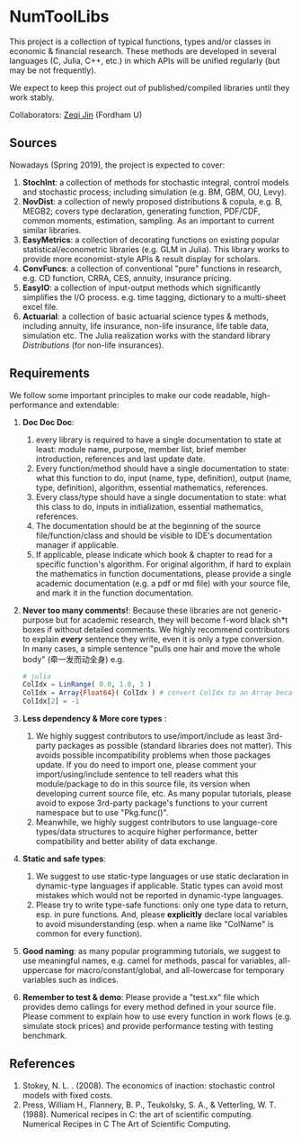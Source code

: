 # NumToolLibs

This project is a collection of typical functions, types and/or classes in economic & financial research. These methods are developed in several languages (C, Julia, C++, etc.) in which APIs will be unified regularly (but may be not frequently).

We expect to keep this project out of published/compiled libraries until they work stably.

Collaborators: [Zeqi Jin](https://github.com/Jinzeqi) (Fordham U)

## Sources

Nowadays (Spring 2019), the project is expected to cover:

1. **StochInt**: a collection of methods for stochastic integral, control models and stochastic process; including simulation (e.g. BM, GBM, OU, Levy).
2. **NovDist**: a collection of newly proposed distributions & copula, e.g. B, MEGB2; covers type declaration, generating function, PDF/CDF, common moments, estimation, sampling. As an important to current similar libraries.
3. **EasyMetrics**: a collection of decorating functions on existing popular statistical/econometric libraries (e.g. GLM in Julia). This library works to provide more economist-style APIs & result display for scholars.
4. **ConvFuncs**: a collection of conventional "pure" functions in research, e.g. CD function, CRRA, CES, annuity, insurance pricing.
5. **EasyIO**: a collection of input-output methods which significantly simplifies the I/O process. e.g. time tagging, dictionary to a multi-sheet excel file.
6. **Actuarial**: a collection of basic actuarial science types & methods, including annuity, life insurance, non-life insurance, life table data, simulation etc. The Julia realization works with the standard library *Distributions* (for non-life insurances).

## Requirements

We follow some important principles to make our code readable, high-performance and extendable:

1. **Doc Doc Doc**: 

   1. every library is required to have a single documentation to state at least: module name, purpose, member list, brief member introduction, references and last update date. 
   2. Every function/method should have a single documentation to state: what this function to do, input (name, type, definition), output (name, type, definition), algorithm, essential mathematics, references. 
   3. Every class/type should have a single documentation to state: what this class to do, inputs in initialization, essential mathematics, references.
   4. The documentation should be at the beginning of the source file/function/class and should be visible to IDE's documentation manager if applicable.
   5. If applicable, please indicate which book & chapter to read for a specific function's algorithm. For original algorithm, if hard to explain the mathematics in function documentations, please provide a single academic documentation (e.g. a pdf or md file) with your source file, and mark it in the function documentation.

2. **Never too many comments!**:  Because these libraries are not generic-purpose but for academic research, they will become f-word black sh\*t boxes if without detailed comments. We highly recommend contributors to explain ***every*** sentence they write, even it is only a type conversion. In many cases, a simple sentence "pulls one hair and move the whole body" (牵一发而动全身) e.g.

   ```julia
   # julia
   ColIdx = LinRange( 0.0, 1.0, 3 )
   ColIdx = Array{Float64}( ColIdx ) # convert ColIdx to an Array because we then operate on element 
   ColIdx[2] = -1
   ```

3. **Less dependency & More core types** :
   1. We highly suggest contributors to use/import/include as least 3rd-party packages as possible (standard libraries does not matter). This avoids possible incompatibility problems when those packages update. If you do need to import one, please comment your import/using/include sentence to tell readers what this module/package to do in this source file, its version when developing current source file, etc. As many popular tutorials, please avoid to expose 3rd-party package's functions to your current namespace but to use "Pkg.func()".
   2. Meanwhile, we highly suggest contributors to use language-core types/data structures to acquire higher performance, better compatibility and better ability of data exchange.
4. **Static and safe types**: 
   1. We suggest to use static-type languages or use static declaration in dynamic-type languages if applicable. Static types can avoid most mistakes which would not be reported in dynamic-type languages. 
   2. Please try to write type-safe functions: only one type data to return, esp. in pure functions. And, please **explicitly** declare local variables to avoid misunderstanding (esp. when a name like "ColName" is common for every function).
5. **Good naming**: as many popular programming tutorials, we suggest to use meaningful names, e.g. camel for methods, pascal for variables, all-uppercase for macro/constant/global, and all-lowercase for temporary variables such as indices.
6. **Remember to test & demo**: Please provide a "test.xx" file which provides demo callings for every method defined in your source file. Please comment to  explain how to use every function in work flows (e.g. simulate stock prices) and provide performance testing with testing benchmark.



## References

1. Stokey, N. L. . (2008). The economics of inaction: stochastic control models with fixed costs.
2. Press, William H., Flannery, B. P., Teukolsky, S. A., & Vetterling, W. T. (1988). Numerical recipes in C: the art of scientific computing. Numerical Recipes in C The Art of Scientific Computing.